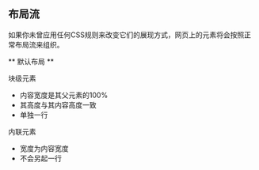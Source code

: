 ## 布局流
如果你未曾应用任何CSS规则来改变它们的展现方式，网页上的元素将会按照正常布局流来组织。

** 默认布局 **

块级元素
- 内容宽度是其父元素的100%
- 其高度与其内容高度一致
- 单独一行

内联元素
- 宽度为内容宽度
- 不会另起一行
